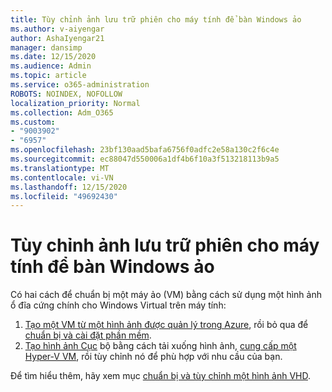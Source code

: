 ```yaml
---
title: Tùy chỉnh ảnh lưu trữ phiên cho máy tính để bàn Windows ảo
ms.author: v-aiyengar
author: AshaIyengar21
manager: dansimp
ms.date: 12/15/2020
ms.audience: Admin
ms.topic: article
ms.service: o365-administration
ROBOTS: NOINDEX, NOFOLLOW
localization_priority: Normal
ms.collection: Adm_O365
ms.custom:
- "9003902"
- "6957"
ms.openlocfilehash: 23bf130aad5bafa6756f0adfc2e58a130c2f6c4e
ms.sourcegitcommit: ec88047d550006a1df4b6f10a3f513218113b9a5
ms.translationtype: MT
ms.contentlocale: vi-VN
ms.lasthandoff: 12/15/2020
ms.locfileid: "49692430"
---
```

# <a name="customize-a-session-host-image-for-windows-virtual-desktop"></a>Tùy chỉnh ảnh lưu trữ phiên cho máy tính để bàn Windows ảo

Có hai cách để chuẩn bị một máy ảo (VM) bằng cách sử dụng một hình ảnh ổ đĩa cứng chính cho Windows Virtual trên máy tính:

1. [Tạo một VM từ một hình ảnh được quản lý trong Azure](https://go.microsoft.com/fwlink/?linkid=2127906), rồi bỏ qua để [chuẩn bị và cài đặt phần mềm](https://go.microsoft.com/fwlink/?linkid=2128064).
1. [Tạo hình ảnh Cục](https://go.microsoft.com/fwlink/?linkid=2128065) bộ bằng cách tải xuống hình ảnh, [cung cấp một Hyper-V VM](https://go.microsoft.com/fwlink/?linkid=2127907), rồi tùy chỉnh nó để phù hợp với nhu cầu của bạn.

Để tìm hiểu thêm, hãy xem mục [chuẩn bị và tùy chỉnh một hình ảnh VHD](https://go.microsoft.com/fwlink/?linkid=2127838).